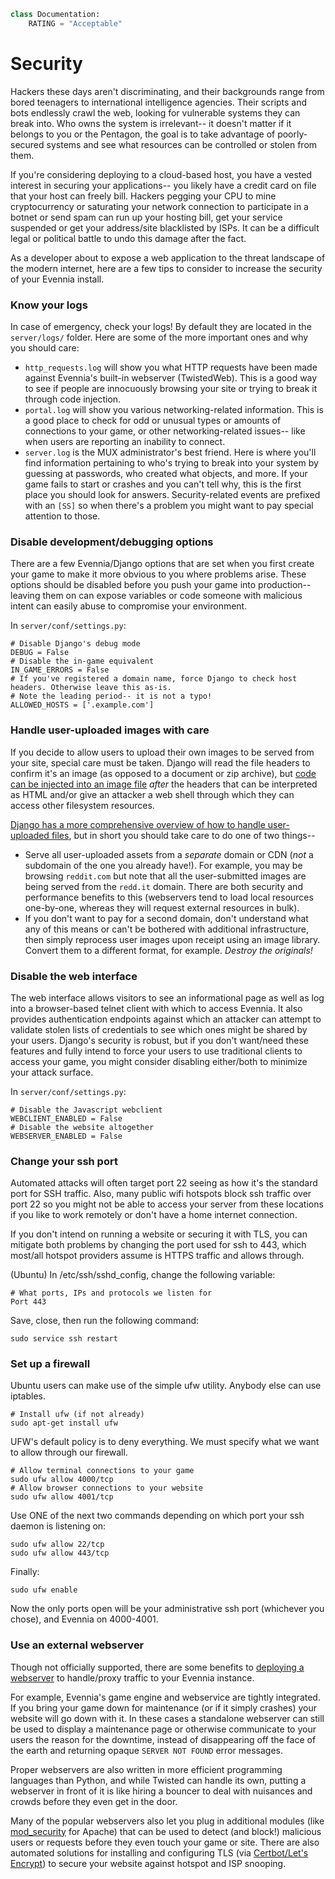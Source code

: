 ```python
class Documentation:
    RATING = "Acceptable"
```

# Security

Hackers these days aren't discriminating, and their backgrounds range from bored teenagers to international intelligence agencies. Their scripts and bots endlessly crawl the web, looking for vulnerable systems they can break into. Who owns the system is irrelevant-- it doesn't matter if it belongs to you or the Pentagon, the goal is to take advantage of poorly-secured systems and see what resources can be controlled or stolen from them.

If you're considering deploying to a cloud-based host, you have a vested interest in securing your applications-- you likely have a credit card on file that your host can freely bill. Hackers pegging your CPU to mine cryptocurrency or saturating your network connection to participate in a botnet or send spam can run up your hosting bill, get your service suspended or get your address/site blacklisted by ISPs. It can be a difficult legal or political battle to undo this damage after the fact.

As a developer about to expose a web application to the threat landscape of the modern internet, here are a few tips to consider to increase the security of your Evennia install.

### Know your logs
In case of emergency, check your logs! By default they are located in the `server/logs/` folder. Here are some of the more important ones and why you should care:

* `http_requests.log` will show you what HTTP requests have been made against Evennia's built-in webserver (TwistedWeb). This is a good way to see if people are innocuously browsing your site or trying to break it through code injection.
* `portal.log` will show you various networking-related information. This is a good place to check for odd or unusual types or amounts of connections to your game, or other networking-related issues-- like when users are reporting an inability to connect.
* `server.log` is the MUX administrator's best friend. Here is where you'll find information pertaining to who's trying to break into your system by guessing at passwords, who created what objects, and more. If your game fails to start or crashes and you can't tell why, this is the first place you should look for answers. Security-related events are prefixed with an `[SS]` so when there's a problem you might want to pay special attention to those.

### Disable development/debugging options
There are a few Evennia/Django options that are set when you first create your game to make it more obvious to you where problems arise. These options should be disabled before you push your game into production-- leaving them on can expose variables or code someone with malicious intent can easily abuse to compromise your environment.

In `server/conf/settings.py`:

    # Disable Django's debug mode
    DEBUG = False
    # Disable the in-game equivalent
    IN_GAME_ERRORS = False
    # If you've registered a domain name, force Django to check host headers. Otherwise leave this as-is.
    # Note the leading period-- it is not a typo!
    ALLOWED_HOSTS = ['.example.com']

### Handle user-uploaded images with care
If you decide to allow users to upload their own images to be served from your site, special care must be taken. Django will read the file headers to confirm it's an image (as opposed to a document or zip archive), but [code can be injected into an image file](https://insinuator.net/2014/05/django-image-validation-vulnerability/) *after* the headers that can be interpreted as HTML and/or give an attacker a web shell through which they can access other filesystem resources.

[Django has a more comprehensive overview of how to handle user-uploaded files](https://docs.djangoproject.com/en/dev/topics/security/#user-uploaded-content-security), but in short you should take care to do one of two things--

* Serve all user-uploaded assets from a *separate* domain or CDN (*not* a subdomain of the one you already have!). For example, you may be browsing `reddit.com` but note that all the user-submitted images are being served from the `redd.it` domain. There are both security and performance benefits to this (webservers tend to load local resources one-by-one, whereas they will request external resources in bulk).
* If you don't want to pay for a second domain, don't understand what any of this means or can't be bothered with additional infrastructure, then simply reprocess user images upon receipt using an image library. Convert them to a different format, for example. *Destroy the originals!*

### Disable the web interface
The web interface allows visitors to see an informational page as well as log into a browser-based
telnet client with which to access Evennia. It also provides authentication endpoints against which an attacker can attempt to validate stolen lists of credentials to see which ones might be shared by your users. Django's security is robust, but if you don't want/need these features and fully intend to force your users to use traditional clients to access your game, you might consider disabling either/both to minimize your attack surface.

In `server/conf/settings.py`:

    # Disable the Javascript webclient
    WEBCLIENT_ENABLED = False
    # Disable the website altogether
    WEBSERVER_ENABLED = False

### Change your ssh port
Automated attacks will often target port 22 seeing as how it's the standard port for SSH traffic. Also,
many public wifi hotspots block ssh traffic over port 22 so you might not be able to access your
server from these locations if you like to work remotely or don't have a home internet connection.

If you don't intend on running a website or securing it with TLS, you can mitigate both problems by changing the port used for ssh to 443, which most/all hotspot providers assume is HTTPS traffic and allows through.

(Ubuntu) In /etc/ssh/sshd_config, change the following variable:

    # What ports, IPs and protocols we listen for
    Port 443

Save, close, then run the following command:

    sudo service ssh restart

### Set up a firewall
Ubuntu users can make use of the simple ufw utility. Anybody else can use iptables.
    
    # Install ufw (if not already)
    sudo apt-get install ufw

UFW's default policy is to deny everything. We must specify what we want to allow through our firewall.

    # Allow terminal connections to your game
    sudo ufw allow 4000/tcp
    # Allow browser connections to your website
    sudo ufw allow 4001/tcp

Use ONE of the next two commands depending on which port your ssh daemon is listening on:

    sudo ufw allow 22/tcp
    sudo ufw allow 443/tcp

Finally:

    sudo ufw enable

Now the only ports open will be your administrative ssh port (whichever you chose), and Evennia on 4000-4001.

### Use an external webserver
Though not officially supported, there are some benefits to [deploying a webserver](https://github.com/evennia/evennia/wiki/Apache-Config) to handle/proxy traffic to your Evennia instance.

For example, Evennia's game engine and webservice are tightly integrated. If you bring your game down for maintenance (or if it simply crashes) your website will go down with it. In these cases a standalone webserver can still be used to display a maintenance page or otherwise communicate to your users the reason for the downtime, instead of disappearing off the face of the earth and returning opaque `SERVER NOT FOUND` error messages.

Proper webservers are also written in more efficient programming languages than Python, and while Twisted can handle its own, putting a webserver in front of it is like hiring a bouncer to deal with nuisances and crowds before they even get in the door.

Many of the popular webservers also let you plug in additional modules (like [mod_security](https://en.wikipedia.org/wiki/ModSecurity) for Apache) that can be used to detect (and block!) malicious users or requests before they even touch your game or site. There are also automated solutions for installing and configuring TLS (via [Certbot/Let's Encrypt](https://en.wikipedia.org/wiki/Let%27s_Encrypt)) to secure your website against hotspot and ISP snooping.

